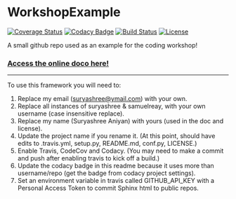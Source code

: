 # WorkshopExample

[![Coverage Status](https://codecov.io/gh/suryashree/WorkshopExample/branch/master/graph/badge.svg)](https://codecov.io/gh/suryashree/WorkshopExample)
[![Codacy Badge](https://api.codacy.com/project/badge/Grade/ea7ca374a79c4321952715a228a454f0)](https://www.codacy.com/app/samuelreay/WorkshopExample?utm_source=github.com&amp;utm_medium=referral&amp;utm_content=suryashree/WorkshopExample&amp;utm_campaign=Badge_Grade)
[![Build Status](https://img.shields.io/travis/suryashree/WorkshopExample.svg)](https://travis-ci.org/suryashree/WorkshopExample)
[![License](http://img.shields.io/badge/license-MIT-blue.svg?style=flat)](https://github.com/suryashree/blob/master/LICENSE)

A small github repo used as an example for the coding workshop!

### [Access the online doco here!](http://suryashree.github.io/WorkshopExample)

-----------

To use this framework you will need to:



1. Replace my email (suryashree@ymail.com) with your own.
2. Replace all instances of suryashree & samuelreay, with your own username (case insensitive replace).
3. Replace my name (Suryashree Aniyan) with yours (used in the doc and license).
3. Update the project name if you rename it. (At this point, should have edits to .travis.yml, setup.py, README.md, conf.py, LICENSE.)
4. Enable Travis, CodeCov and Codacy. (You may need to make a commit and push after enabling travis to kick off a build.)
5. Update the codacy badge in this readme because it uses more than username/repo (get the badge from codacy project settings).
6. Set an environment variable in travis called GITHUB_API_KEY with a Personal Access Token to commit Sphinx html to public repos.